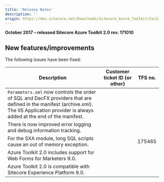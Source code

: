 ```yaml
---
title: 'Release Notes'
description: ''
origin: https://dev.sitecore.net/Downloads/Sitecore_Azure_Toolkit/2x/Sitecore_Azure_Toolkit_200/Release_Notes
---
```


**October 2017 – released Sitecore Azure Toolkit 2.0 rev. 171010**

## New features/improvements

The following issues have been fixed:

| Description                                                                                                                                                                                   | Customer ticket ID (or other) | TFS no. |
| --------------------------------------------------------------------------------------------------------------------------------------------------------------------------------------------- | ----------------------------- | ------- |
| `Parameters.xml` now controls the order of SQL and DacFX providers that are defined in the manifest (archive.xml). The IIS Application provider is always added at the end of the manifest. ​ |                               |         |
| ​There is now improved error logging and debug information tracking.                                                                                                                          |                               |         |
| For the SXA module, long SQL scripts cause an out of memory exception.                                                                                                                        |                               | 175465  |
| ​Azure Toolkit 2.0 includes support for Web Forms for Marketers 9.0.                                                                                                                          |                               |         |
| ​Azure Toolkit 2.0 is compatible with Sitecore Experience Platform 9.0.                                                                                                                       |                               |         |
